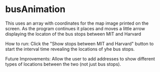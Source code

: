 # busAnimation

This uses an array with coordinates for the map image printed on the screen. As the program continues it places and moves a little arrow displaying the locaton of the bus stops between MIT and Harvard

How to run: Click the "Show stops between MIT and Harvard" button to start the interval time revealing the locations of yhe bus stops.

Future Improvements: Allow the user to add addresses to show different types of locations between the two (not just bus stops).

